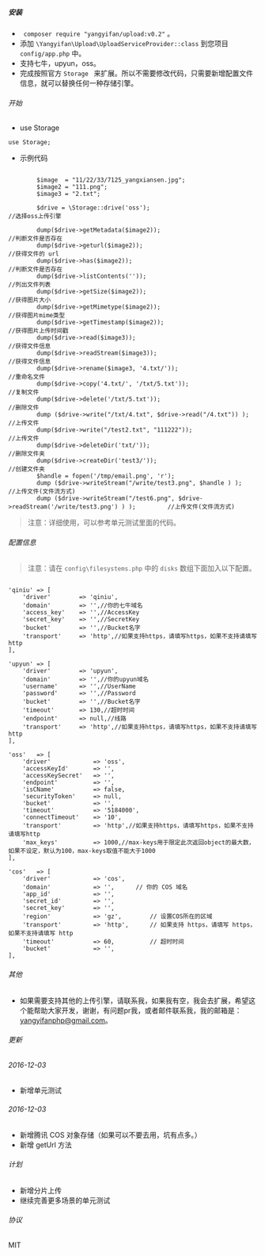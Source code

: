 ##### 安装

* ``` composer require "yangyifan/upload:v0.2"``` 。
* 添加 ``` \Yangyifan\Upload\UploadServiceProvider::class ``` 到您项目 ```config/app.php``` 中。
* 支持七牛，upyun，oss。
* 完成按照官方 ``` Storage  ``` 来扩展。所以不需要修改代码，只需要新增配置文件信息，就可以替换任何一种存储引擎。

###### 开始

*  use Storage

```
use Storage;
```

* 示例代码

```

        $image  = "11/22/33/7125_yangxiansen.jpg";
        $image2 = "111.png";
        $image3 = "2.txt";

        $drive = \Storage::drive('oss');                                                            //选择oss上传引擎

        dump($drive->getMetadata($image2));                                                         //判断文件是否存在
        dump($drive->geturl($image2));                                                              //获得文件的 url
        dump($drive->has($image2));                                                                 //判断文件是否存在
        dump($drive->listContents(''));                                                             //列出文件列表
        dump($drive->getSize($image2));                                                             //获得图片大小
        dump($drive->getMimetype($image2));                                                         //获得图片mime类型
        dump($drive->getTimestamp($image2));                                                        //获得图片上传时间戳
        dump($drive->read($image3));                                                                //获得文件信息
        dump($drive->readStream($image3));                                                          //获得文件信息
        dump($drive->rename($image3, '4.txt/'));                                                    //重命名文件
        dump($drive->copy('4.txt/', '/txt/5.txt'));                                                 //复制文件
        dump($drive->delete('/txt/5.txt'));                                                         //删除文件
        dump ($drive->write("/txt/4.txt", $drive->read("/4.txt")) );                                //上传文件
        dump($drive->write("/test2.txt", "111222"));                                                //上传文件
        dump($drive->deleteDir('txt/'));                                                            //删除文件夹
        dump($drive->createDir('test3/'));                                                          //创建文件夹
        $handle = fopen('/tmp/email.png', 'r');
        dump ($drive->writeStream("/write/test3.png", $handle ) );                                  //上传文件(文件流方式)
        dump ($drive->writeStream("/test6.png", $drive->readStream('/write/test3.png') ) );         //上传文件(文件流方式)

```

>注意：详细使用，可以参考单元测试里面的代码。

###### 配置信息

>注意：请在 ```config\filesystems.php``` 中的 ```disks``` 数组下面加入以下配置。

```

'qiniu' => [
    'driver'        => 'qiniu',
    'domain'        => '',//你的七牛域名
    'access_key'    => '',//AccessKey
    'secret_key'    => '',//SecretKey
    'bucket'        => '',//Bucket名字
    'transport'     => 'http',//如果支持https，请填写https，如果不支持请填写http
],

'upyun' => [
    'driver'        => 'upyun',
    'domain'        => '',//你的upyun域名
    'username'      => '',//UserName
    'password'      => '',//Password
    'bucket'        => '',//Bucket名字
    'timeout'       => 130,//超时时间
    'endpoint'      => null,//线路
    'transport'     => 'http',//如果支持https，请填写https，如果不支持请填写http
],

'oss'	=> [
    'driver'			=> 'oss',
    'accessKeyId'		=> '',
    'accessKeySecret' 	=> '',
    'endpoint'			=> '',
    'isCName'			=> false,
    'securityToken'		=> null,
    'bucket'            => '',
    'timeout'           => '5184000',
    'connectTimeout'    => '10',
    'transport'     	=> 'http',//如果支持https，请填写https，如果不支持请填写http
    'max_keys'          => 1000,//max-keys用于限定此次返回object的最大数，如果不设定，默认为100，max-keys取值不能大于1000
],

'cos'	=> [
    'driver'			=> 'cos',
    'domain'            => '',      // 你的 COS 域名
    'app_id'            => '',
    'secret_id'         => '',
    'secret_key'        => '',
    'region'            => 'gz',        // 设置COS所在的区域
    'transport'     	=> 'http',      // 如果支持 https，请填写 https，如果不支持请填写 http
    'timeout'           => 60,          // 超时时间
    'bucket'            => '',
],
```

###### 其他

* 如果需要支持其他的上传引擎，请联系我，如果我有空，我会去扩展，希望这个能帮助大家开发，谢谢，有问题pr我，或者邮件联系我，我的邮箱是：yangyifanphp@gmail.com。

###### 更新

###### 2016-12-03
*  新增单元测试

###### 2016-12-03
* 新增腾讯 COS 对象存储（如果可以不要去用，坑有点多。）
* 新增 getUrl 方法

###### 计划
* 新增分片上传
* 继续完善更多场景的单元测试

###### 协议

MIT